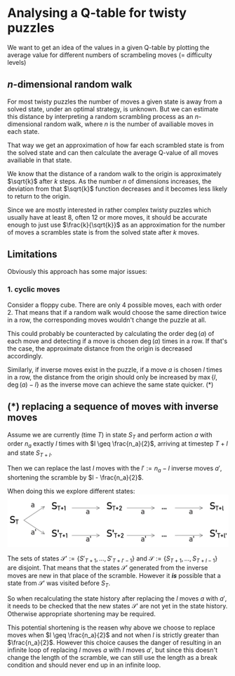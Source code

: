 # Analysing a Q-table for twisty puzzles

We want to get an idea of the values in a given Q-table by plotting the average value for different numbers of scrambeling moves (= difficulty levels)

## $n$-dimensional random walk

For most twisty puzzles the number of moves a given state is away from a solved state, under an optimal strategy, is unknown. But we can estimate this distance by interpreting a random scrambling process as an $n$-dimensional random walk, where $n$ is the number of availiable moves in each state.

That way we get an approximation of how far each scrambled state is from the solved state and can then calculate the average Q-value of all moves availiable in that state.

We know that the distance of a random walk to the origin is approximately $\sqrt{k}$ after $k$ steps. As the number $n$ of dimensions increases, the deviation from that $\sqrt{k}$ function decreases and it becomes less likely to return to the origin.

Since we are mostly interested in rather complex twisty puzzles which usually have at least 8, often 12 or more moves, it should be accurate enough to just use $\frac{k}{\sqrt{k}}$ as an approximation for the number of moves a scrambles state is from the solved state after $k$ moves.

## Limitations

Obviously this approach has some major issues:

### 1. cyclic moves
Consider a floppy cube. There are only $4$ possible moves, each with order $2$. That means that if a random walk would choose the same direction twice in a row, the corresponding moves wouldn't change the puzzle at all.

This could probably be counteracted by calculating the order $\deg(a)$ of each move and detecting if a move is chosen $\deg(a)$ times in a row. If that's the case, the approximate distance from  the origin is decreased accordingly.

Similarly, if inverse moves exist in the puzzle, if a move $a$ is chosen $l$ times in a row, the distance from the origin should only be increased by $\max\{l, \deg(a)-l\}$ as the inverse move can achieve the same state quicker. (*)

## (*) replacing a sequence of moves with inverse moves

Assume we are currently (time $T$) in state $S_T$ and perform action $a$ with order $n_a$ exactly $l$ times with $l \geq \frac{n_a}{2}$, arriving at timestep $T + l$ and state $S_{T+l}$.

Then we can replace the last $l$ moves with the $l' := n_a - l$ inverse moves $a'$, shortening the scramble by $l - \frac{n_a}{2}$.

When doing this we explore different states: 
![](state_diagram.JPG)

The sets of states $\mathcal{S'}:=\{S'_{T+1}, ..., S'_{T+l'-1}\}$ and $\mathcal{S}:=\{S_{T+1}, ..., S_{T+l-1}\}$ are disjoint. That means that the states $\mathcal{S'}$ generated from the inverse moves are new in that place of the scramble.
However it ***is*** possible that a state from $\mathcal{S'}$ was visited before $S_T$.

So when recalculating the state history after replacing the $l$ moves $a$ with $a'$, it needs to be checked that the new states $\mathcal{S'}$ are not yet in the state history. Otherwise appropriate shortening may be required.

This potential shortening is the reasen why above we choose to replace moves when $l \geq \frac{n_a}{2}$ and not when $l$ is strictly greater than $\frac{n_a}{2}$.
However this choice causes the danger of resulting in an infinite loop of replacing $l$ moves $a$ with $l$ moves $a'$, but since this doesn't change the length of the scramble, we can still use the length as a break condition and should never end up in an infinite loop.